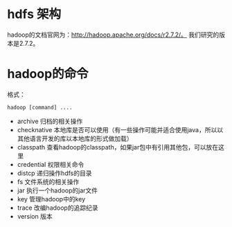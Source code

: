 # hdfs 架构

hadoop的文档官网为：http://hadoop.apache.org/docs/r2.7.2/。 我们研究的版本是2.7.2。

# hadoop的命令

格式：
```
hadoop [command] ....
```

* archive 归档的相关操作
* checknative 本地库是否可以使用（有一些操作可能并适合使用java，所以以其他语言开发的库以本地库的形式做加载）
* classpath 查看hadoop的classpath，如果jar包中有引用其他包，可以放在这里
* credential 权限相关命令
* distcp 递归操作hdfs的目录
* fs 文件系统的相关操作
* jar 执行一个hadoop的jar文件
* key 管理hadoop中的key
* trace 改编hadoop的追踪纪录
* version 版本

